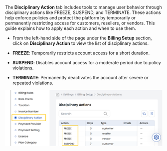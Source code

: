 The **Disciplinary Action** tab includes tools to manage user behavior through disciplinary actions like FREEZE, SUSPEND, and TERMINATE. These actions help enforce policies and protect the platform by temporarily or permanently restricting access for customers, resellers, or vendors. This guide explains how to apply each action and when to use them.

- From the left-hand side of the page under the **Billing Setup** section, click on **Disciplinary Action** to view the list of disciplinary actions.

- **FREEZE**: Temporarily restricts account access for a short duration.
- **SUSPEND**: Disables account access for a moderate period due to policy violations.
- **TERMINATE**: Permanently deactivates the account after severe or repeated violations.

![Cloud Provider Setup List](images/da.png)